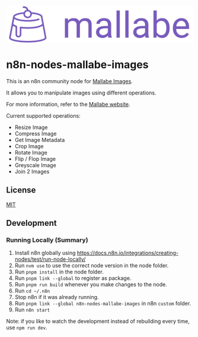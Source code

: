 ![Mallabe Logo](/docs/mallabe-logo.png)

# n8n-nodes-mallabe-images

This is an n8n community node for [Mallabe Images](https://www.mallabe.com/).

It allows you to manipulate images using different operations.

For more information, refer to the [Mallabe website](https://www.mallabe.com/).

Current supported operations:
- Resize Image
- Compress Image
- Get Image Metadata
- Crop Image
- Rotate Image
- Flip / Flop Image
- Greyscale Image
- Join 2 Images

## License

[MIT](https://github.com/n8n-io/n8n-nodes-starter/blob/master/LICENSE.md)

## Development
### Running Locally (Summary)
1. Install n8n globally using https://docs.n8n.io/integrations/creating-nodes/test/run-node-locally/
2. Run `nvm use` to use the correct node version in the node folder.
3. Run `pnpm install` in the node folder.
4. Run `pnpm link --global` to register as package.
5. Run `pnpm run build` whenever you make changes to the node.
6. Run `cd ~/.n8n`
7. Stop n8n if it was already running.
8. Run `pnpm link --global n8n-nodes-mallabe-images` in n8n `custom` folder.
9. Run `n8n start`

Note: if you like to watch the development instead of rebuilding every time, use `npm run dev`.
